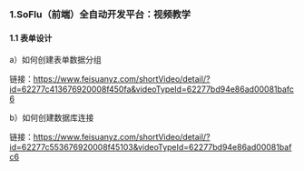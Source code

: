 ### 1.SoFlu（前端）全自动开发平台：视频教学

#### 1.1 表单设计

a）如何创建表单数据分组

链接：https://www.feisuanyz.com/shortVideo/detail/?id=62277c413676920008f450fa&videoTypeId=62277bd94e86ad00081bafc6

b）如何创建数据库连接

链接：https://www.feisuanyz.com/shortVideo/detail/?id=62277c553676920008f45103&videoTypeId=62277bd94e86ad00081bafc6
